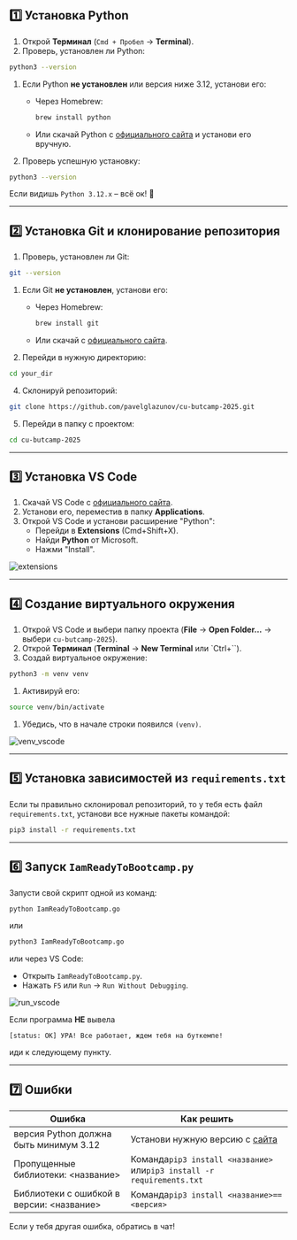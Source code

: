 
## 1️⃣ Установка Python

1. Открой **Терминал** (`Cmd + Пробел` → **Terminal**).
2. Проверь, установлен ли Python:

```sh
python3 --version
```

1. Если Python **не установлен** или версия ниже 3.12, установи его:
    
    - Через Homebrew:
        
        ```sh
        brew install python
        ```
        
    - Или скачай Python с [официального сайта](https://www.python.org/downloads/mac-osx/) и установи его вручную.
4. Проверь успешную установку:
    

```sh
python3 --version
```

Если видишь `Python 3.12.x` – всё ок! 🎉

---

## 2️⃣ Установка Git и клонирование репозитория

1. Проверь, установлен ли Git:

```sh
git --version
```

1. Если Git **не установлен**, установи его:
    
    - Через Homebrew:
        
        ```sh
        brew install git
        ```
        
    - Или скачай с [официального сайта](https://git-scm.com/downloads).
3. Перейди в нужную директорию:
    

```sh
cd your_dir
```

4. Склонируй репозиторий:

```sh
git clone https://github.com/pavelglazunov/cu-butcamp-2025.git
```

5. Перейди в папку с проектом:

```sh
cd cu-butcamp-2025
```

---

## 3️⃣ Установка VS Code

1. Скачай VS Code с [официального сайта](https://code.visualstudio.com/Download).
2. Установи его, переместив в папку **Applications**.
3. Открой VS Code и установи расширение "Python":
    - Перейди в **Extensions** (Cmd+Shift+X).
    - Найди **Python** от Microsoft.
    - Нажми "Install".


![extensions](https://github.com/pavelglazunov/cu-bootcamp-2025/blob/main/docs/static/extansions.png)



---

## 4️⃣ Создание виртуального окружения

1. Открой VS Code и выбери папку проекта (**File** → **Open Folder...** → выбери `cu-butcamp-2025`).
2. Открой **Терминал** (**Terminal** → **New Terminal** или `Ctrl+``).
3. Создай виртуальное окружение:

```sh
python3 -m venv venv
```

1. Активируй его:

```sh
source venv/bin/activate
```

1. Убедись, что в начале строки появился `(venv)`.


![venv_vscode](https://github.com/pavelglazunov/cu-bootcamp-2025/blob/main/docs/static/venv_vscode.png)


---

## 5️⃣ Установка зависимостей из `requirements.txt`

Если ты правильно склонировал репозиторий, то у тебя есть файл `requirements.txt`, установи все нужные пакеты командой:

```sh
pip3 install -r requirements.txt
```

---

## 6️⃣ Запуск `IamReadyToBootcamp.py`

Запусти свой скрипт одной из команд:

```sh
python IamReadyToBootcamp.go
```

или

```sh
python3 IamReadyToBootcamp.go
```

или через VS Code:

- Открыть `IamReadyToBootcamp.py`.
- Нажать `F5` или `Run` → `Run Without Debugging`.

![run_vscode](https://github.com/pavelglazunov/cu-bootcamp-2025/blob/main/docs/static/run_vscode.png)


Если программа **НЕ** вывела

`[status: OK] УРА! Все работает, ждем тебя на буткемпе!`

иди к следующему пункту.

---

## 7️⃣ Ошибки

|Ошибка|Как решить|
|---|---|
|версия Python должна быть минимум 3.12|Установи нужную версию с [сайта](https://www.python.org/downloads/release/python-3120/)|
|Пропущенные библиотеки: <название>|Команда`pip3 install <название>` или`pip3 install -r requirements.txt`|
|Библиотеки с ошибкой в версии: <название>|Команда`pip3 install <название>==<версия>`|

Если у тебя другая ошибка, обратись в чат!
